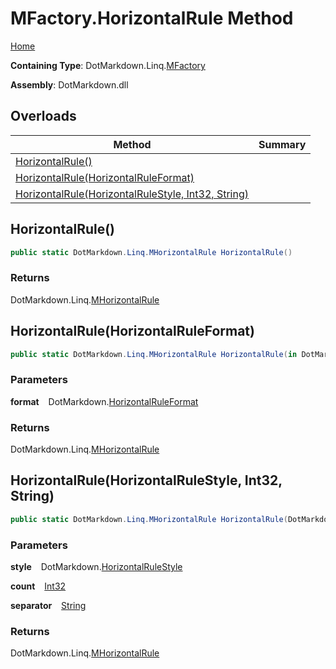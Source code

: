 # MFactory\.HorizontalRule Method

[Home](../../../../README.md)

**Containing Type**: DotMarkdown\.Linq\.[MFactory](../README.md)

**Assembly**: DotMarkdown\.dll

## Overloads

| Method | Summary |
| ------ | ------- |
| [HorizontalRule()](#DotMarkdown_Linq_MFactory_HorizontalRule) | |
| [HorizontalRule(HorizontalRuleFormat)](#DotMarkdown_Linq_MFactory_HorizontalRule_DotMarkdown_HorizontalRuleFormat__) | |
| [HorizontalRule(HorizontalRuleStyle, Int32, String)](#DotMarkdown_Linq_MFactory_HorizontalRule_DotMarkdown_HorizontalRuleStyle_System_Int32_System_String_) | |

## HorizontalRule\(\) <a name="DotMarkdown_Linq_MFactory_HorizontalRule"></a>

```csharp
public static DotMarkdown.Linq.MHorizontalRule HorizontalRule()
```

### Returns

DotMarkdown\.Linq\.[MHorizontalRule](../../MHorizontalRule/README.md)

## HorizontalRule\(HorizontalRuleFormat\) <a name="DotMarkdown_Linq_MFactory_HorizontalRule_DotMarkdown_HorizontalRuleFormat__"></a>

```csharp
public static DotMarkdown.Linq.MHorizontalRule HorizontalRule(in DotMarkdown.HorizontalRuleFormat format)
```

### Parameters

**format** &ensp; DotMarkdown\.[HorizontalRuleFormat](../../../HorizontalRuleFormat/README.md)

### Returns

DotMarkdown\.Linq\.[MHorizontalRule](../../MHorizontalRule/README.md)

## HorizontalRule\(HorizontalRuleStyle, Int32, String\) <a name="DotMarkdown_Linq_MFactory_HorizontalRule_DotMarkdown_HorizontalRuleStyle_System_Int32_System_String_"></a>

```csharp
public static DotMarkdown.Linq.MHorizontalRule HorizontalRule(DotMarkdown.HorizontalRuleStyle style, int count = 3, string separator = " ")
```

### Parameters

**style** &ensp; DotMarkdown\.[HorizontalRuleStyle](../../../HorizontalRuleStyle/README.md)

**count** &ensp; [Int32](https://docs.microsoft.com/en-us/dotnet/api/system.int32)

**separator** &ensp; [String](https://docs.microsoft.com/en-us/dotnet/api/system.string)

### Returns

DotMarkdown\.Linq\.[MHorizontalRule](../../MHorizontalRule/README.md)

